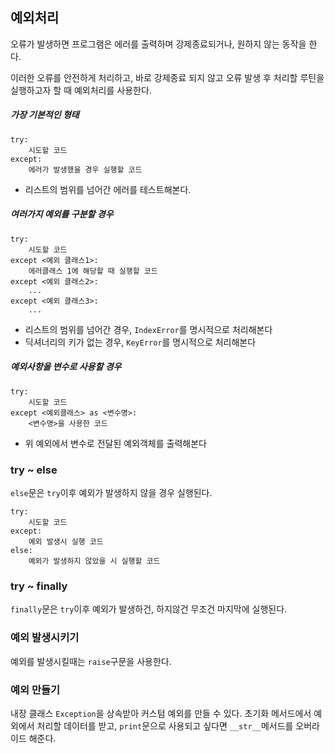 ## 예외처리

오류가 발생하면 프로그램은 에러를 출력하며 강제종료되거나, 원하지 않는 동작을 한다.

이러한 오류를 안전하게 처리하고, 바로 강제종료 되지 않고 오류 발생 후 처리할 루틴을 실행하고자 할 때 예외처리를 사용한다.

##### 가장 기본적인 형태

```
try:
	시도할 코드
except:
	에러가 발생했을 경우 실행할 코드
```

- 리스트의 범위를 넘어간 에러를 테스트해본다.

##### 여러가지 예외를 구분할 경우

```
try:
	시도할 코드
except <예외 클래스1>:
	에러클래스 1에 해당할 때 실행할 코드
except <예외 클래스2>:
	...
except <예외 클래스3>:
	...
```

- 리스트의 범위를 넘어간 경우, `IndexError`를 명시적으로 처리해본다
- 딕셔너리의 키가 없는 경우, `KeyError`를 명시적으로 처리해본다

##### 예외사항을 변수로 사용할 경우

```
try:
	시도할 코드
except <예외클래스> as <변수명>:
	<변수명>을 사용한 코드
```

- 위 예외에서 변수로 전달된 예외객체를 출력해본다

### try ~ else

`else`문은 `try`이후 예외가 발생하지 않을 경우 실행된다.

```
try:
	시도할 코드
except:
	예외 발생시 실행 코드
else:
	예외가 발생하지 않았을 시 실행할 코드
```



### try ~ finally

`finally`문은 `try`이후 예외가 발생하건, 하지않건 무조건 마지막에 실행된다.



### 예외 발생시키기

예외를 발생시킬때는 `raise`구문을 사용한다.



### 예외 만들기

내장 클래스 `Exception`을 상속받아 커스텀 예외를 만들 수 있다. 초기화 메서드에서 예외에서 처리할 데이터를 받고, `print`문으로 사용되고 싶다면 `__str__`메서드를 오버라이드 해준다.

